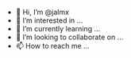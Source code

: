 - 👋 Hi, I’m @jalmx
- 👀 I’m interested in ...
- 🌱 I’m currently learning ...
- 💞️ I’m looking to collaborate on ...
- 📫 How to reach me ...

<!---
jalmx/jalmx is a ✨ special ✨ repository because its `README.md` (this file) appears on your GitHub profile.
You can click the Preview link to take a look at your changes.
--->

